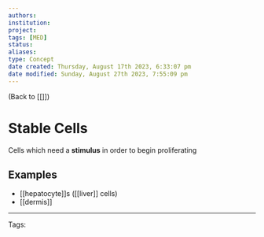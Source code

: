 ```yaml
---
authors: 
institution: 
project: 
tags: [MED]
status: 
aliases: 
type: Concept
date created: Thursday, August 17th 2023, 6:33:07 pm
date modified: Sunday, August 27th 2023, 7:55:09 pm
---
```


(Back to [[]])

# Stable Cells

Cells which need a **stimulus** in order to begin proliferating
## Examples
- [[hepatocyte]]s ([[liver]] cells)
- [[dermis]]

---
Tags: